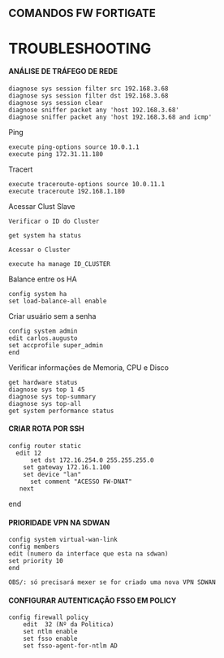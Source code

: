 ## COMANDOS FW FORTIGATE


# TROUBLESHOOTING   
 #### ANÁLISE DE TRÁFEGO DE REDE   
   	diagnose sys session filter src 192.168.3.68
    diagnose sys session filter dst 192.168.3.68
    diagnose sys session clear
    diagnose sniffer packet any 'host 192.168.3.68' 
    diagnose sniffer packet any 'host 192.168.3.68 and icmp'
    
Ping    

    execute ping-options source 10.0.1.1 
    execute ping 172.31.11.180

Tracert   
 
    execute traceroute-options source 10.0.11.1
    execute traceroute 192.168.1.180

Acessar Clust Slave         

    Verificar o ID do Cluster     

    get system ha status   

    Acessar o Cluster    

    execute ha manage ID_CLUSTER      

Balance entre os HA    

    config system ha
    set load-balance-all enable

Criar usuário sem a senha    

    config system admin
    edit carlos.augusto
    set accprofile super_admin
    end

Verificar informações de Memoria, CPU e Disco    

    get hardware status
    diagnose sys top 1 45
    diagnose sys top-summary
    diagnose sys top-all
    get system performance status   
#### CRIAR ROTA POR SSH     
    config router static
      edit 12
          set dst 172.16.254.0 255.255.255.0
    	set gateway 172.16.1.100
    	set device "lan"
          set comment "ACESSO FW-DNAT"
       next
end
#### PRIORIDADE VPN NA SDWAN 
    config system virtual-wan-link 
    config members 
    edit (numero da interface que esta na sdwan)
    set priority 10 
    end    

    OBS/: só precisará mexer se for criado uma nova VPN SDWAN

#### CONFIGURAR AUTENTICAÇÃO FSSO EM POLICY   

    config firewall policy   
    	edit  32 (Nº da Politica)
    	set ntlm enable 
	    set fsso enable 
	    set fsso-agent-for-ntlm AD 
 

    